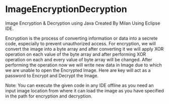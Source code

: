 # ImageEncryptionDecryption
Image Encryption &amp; Decryption using Java
Created By Milan
Using Eclipse IDE.

Encryption is the process of converting information or data into a secrete code, especially to prevent unauthorized access.
For encryption, we will convert the image into a byte array and after converting it we will apply XOR operation on each value of the byte array and after performing XOR operation on each and every value of byte array will be changed. After performing the operation now we will write new data in Image due to which we are unable to open the Encrypted Image. Here are key will act as a password to Encrypt and Decrypt the Image.

Note: You can execute the given code in any IDE offline as you need an input image location from where it can load the image as you have specified in the path for encryption and decryption.
